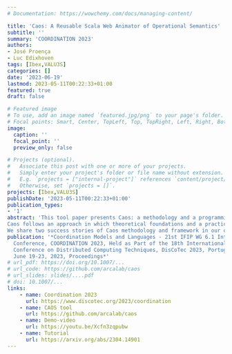 ```yaml
---
# Documentation: https://wowchemy.com/docs/managing-content/

title: 'Caos: A Reusable Scala Web Animator of Operational Semantics'
subtitle: ''
summary: 'COORDINATION 2023'
authors:
- José Proença
- Luc Edixhoven
tags: [Ibex,VALU3S]
categories: []
date: '2023-06-19'
lastmod: 2023-05-11T00:22:33+01:00
featured: true
draft: false

# Featured image
# To use, add an image named `featured.jpg/png` to your page's folder.
# Focal points: Smart, Center, TopLeft, Top, TopRight, Left, Right, BottomLeft, Bottom, BottomRight.
image:
  caption: ''
  focal_point: ''
  preview_only: false

# Projects (optional).
#   Associate this post with one or more of your projects.
#   Simply enter your project's folder or file name without extension.
#   E.g. `projects = ["internal-project"]` references `content/project/deep-learning/index.md`.
#   Otherwise, set `projects = []`.
projects: [Ibex,VALU3S]
publishDate: '2023-05-11T00:22:33+01:00'
publication_types:
- '1'
abstract: 'This tool paper presents Caos: a methodology and a programming framework for computer-aided design of structural operational semantics for formal models. This framework includes a set of Scala libraries and a workflow to produce visual and interactive diagrams that animate and provide insights over the structure and the semantics of a given abstract model with operational rules.<br/>
Caos follows an approach in which theoretical foundations and a practical tool are built together, as an alternative to foundations-first design ("tool justifies theory") or tool-first design ("foundations justify practice"). The advantage of Caos is that the tool-under-development can immediately be used to automatically run numerous and sizeable examples in order to identify subtle mistakes, unexpected outcomes, and unforeseen limitations in the foundations-under-development, as early as possible.<br/>
We share two success stories of Caos methodology and framework in our own teaching and research context, where we analyse a simple while-language and a choreographic language, including their operational rules and the concurrent composition of such rules. We further discuss how others can include Caos in their own analysis and Scala tools.'
publication: '*Coordination Models and Languages - 21st IFIP WG 6.1 International
  Conference, COORDINATION 2023, Held as Part of the 18th International Federated
  Conference on Distributed Computing Techniques, DisCoTec 2023, Portugal,
  June 19-23, 2023, Proceedings*'
# url_pdf: https://doi.org/10.1007/...
# url_code: https://github.com/arcalab/caos
# url_slides: slides/....pdf
# doi: 10.1007/...
links:
    - name: Coordination 2023
      url: https://www.discotec.org/2023/coordination
    - name: CAOS tool
      url: https://github.com/arcalab/caos
    - name: Demo-video
      url: https://youtu.be/Xcfn3zqpubw
    - name: Tutorial
      url: https://arxiv.org/abs/2304.14901
---
```

